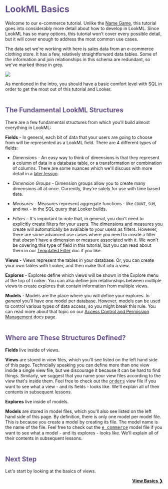 <h1 style="color:rgb(100,81,138)">LookML Basics</h1>

Welcome to our e-commerce tutorial. Unlike the [Name Game](https://learn.looker.com/projects/name_game/files/lesson_1_text.md), this tutorial goes into considerably more detail about how to develop in LookML. Since LookML has so many options, this tutorial won't cover every possible detail, but it will cover enough to address the most common use cases.

The data set we're working with here is sales data from an e-commerce clothing store. It has a few, relatively straightforward data tables. Some of the information and join relationships in this schema are redundant, so we've marked those in grey.

<img src="https://docs.looker.com/assets/images/learn-the-look-erd.png">

As mentioned in the intro, you should have a basic comfort level with SQL in order to get the most out of this tutorial and Looker.<br /><br />



<h2 style="color:rgb(100,81,138)">The Fundamental LookML Structures</h2>

There are a few fundamental structures from which you'll build almost everything in LookML:

**Fields** - In general, each bit of data that your users are going to choose from will be represented as a LookML field. There are 4 different types of fields:

+ *Dimensions* - An easy way to think of dimensions is that they represent a column of data in a database table, or a transformation or combination of columns. There are some nuances which we'll discuss with more detail in a [later lesson](https://learn.looker.com/projects/e-commerce/files/04_dimension_basics.md).

+ *Dimension Groups* - Dimension groups allow you to create many dimensions all at once. Currently, they're solely for use with time based data.

+ *Measures* - Measures represent aggregate functions - like `COUNT`, `SUM`, and `MAX` - in the SQL query that Looker builds.

+ *Filters* - It's important to note that, in general, you don't need to explicitly create filters for your users. The dimensions and measures you create will automatically be available to your users as filters. However, there are some advanced use cases where you need to create a filter that *doesn't* have a dimension or measure associated with it. We won't be covering this type of field in this tutorial, but you can read about them in our [Templated Filter](https://docs.looker.com/data-modeling/learning-lookml/templated-filters) doc if you like.

**Views** - Views represent the tables in your database. Or, you can create your own tables with Looker, and then make that into a view.

**Explores** - Explores define which views will be shown in the Explore menu at the top of Looker. You can also define join relationships between multiple views to create explores that contain information from multiple views.

**Models** - Models are the place where you will define your explores. In *general* you'll have one model per database. However, models can be used to control various types of data access, so you might break this rule. You can read more about that topic on our [Access Control and Permission Management](https://docs.looker.com/admin-options/tutorials/permissions) docs page.<br /><br />



<h2 style="color:rgb(100,81,138)">Where are These Structures Defined?</h2>

**Fields** live inside of views.

**Views** are stored in view files, which you'll see listed on the left hand side of this page. Techncially speaking you can define more than one view inside a single view file, but we discourage it because it can be hard to find things. Similarly, we suggest that you name your view files according to the view that's inside them. Feel free to check out the <a href="https://learn.looker.com/projects/e-commerce/files/orders.view.lkml" style="font-family:Monaco,Menlo,Consolas,Courier New,monospace;">orders</a> view file if you want to see what a view - and its fields - looks like. We'll explain all of their contents in subsequent lessons.

**Explores** live inside of models.

**Models** are stored in model files, which you'll also see listed on the left hand side of this page. By definition, there is only one model per model file. This is because you create a model by creating its file. The model name is the name of the file. Feel free to check out the <a href="https://learn.looker.com/projects/e-commerce/files/e_commerce.model.lkml" style="font-family:Monaco,Menlo,Consolas,Courier New,monospace;">e_commerce</a> model file if you want to see what a model - and its explores - looks like. We'll explain all of their contents in subsequent lessons.<br /><br />



<h2 style="color:rgb(100,81,138)">Next Step</h2>

Let's start by looking at the basics of views.

<div style="float:right;font-weight:bold;">
  <a href="https://learn.looker.com/projects/e-commerce/files/02_view_basics.md">View Basics &#10095;</a>
</div>
